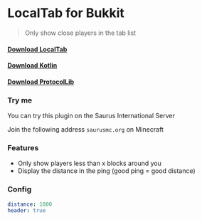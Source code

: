# LocalTab for Bukkit

> Only show close players in the tab list

#### [Download LocalTab](https://github.com/saurusmc/localtab-bukkit/raw/master/build/libs/localtab-1.2.jar)

#### [Download Kotlin](https://github.com/saurusmc/localtab-bukkit/raw/master/build/libs/Kotlin-1.4.10.jar)

#### [Download ProtocolLib](https://github.com/saurusmc/localtab-bukkit/raw/master/build/libs/ProtocolLib.jar)

### Try me

You can try this plugin on the Saurus International Server

Join the following address `saurusmc.org` on Minecraft

### Features

- Only show players less than x blocks around you
- Display the distance in the ping (good ping = good distance)

### Config

```yaml
distance: 1000
header: true
```
